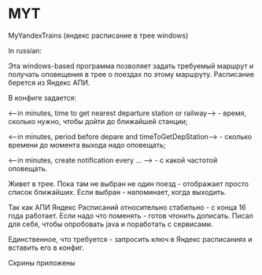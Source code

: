 # MYT
MyYandexTrains (яндекс расписание в трее windows)

In russian:

Эта windows-based программа позволяет задать требуемый маршрут и получать оповещения в трее о поездах по этому маршруту.
Расписание берется из Яндекс АПИ.

В конфиге задается:

<--in minutes, time to get nearest departure station or railway--> - время, сколько нужно, чтобы дойти до ближайшей станции;

<--in minutes, period before depare and timeToGetDepStation--> - сколько времени до момента выхода надо оповещать;

<--in minutes, create notification every ... --> - с какой частотой оповещать.


Живет в трее. 
Пока там не выбран не один поезд - отображает просто список ближайших.
Если выбран - напоминает, когда выходить.

Так как АПИ Яндекс Расписаний относительно стабильно - с конца 16 года работает.
Если надо что поменять - готов чтонить дописать.
Писал для себя, чтобы опробовать java и поработать с сервисами.

Единственное, что требуется - запросить ключ в Яндекс расписаниях и вставить его в конфиг.

Скрины приложены
